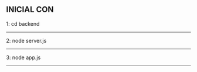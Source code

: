 INICIAL CON 
-----------------------------
1: cd backend
_______________________________________________
2: node server.js
_______________________________________________
3: node app.js
______________________________________________
